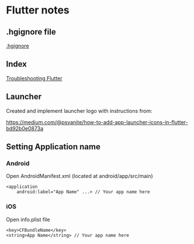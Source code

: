 # Flutter notes

## .hgignore file

[.hgignore](hgignore)

## Index

[Troubleshooting Flutter](troubleshooting.md)

## Launcher

Created and implement launcher logo with instructions from:

https://medium.com/@psyanite/how-to-add-app-launcher-icons-in-flutter-bd92b0e0873a

## Setting Application name

### Android
Open AndroidManifest.xml (located at android/app/src/main)

```
<application
    android:label="App Name" ...> // Your app name here
```

### iOS
Open info.plist file

```
<key>CFBundleName</key>
<string>App Name</string> // Your app name here
```
